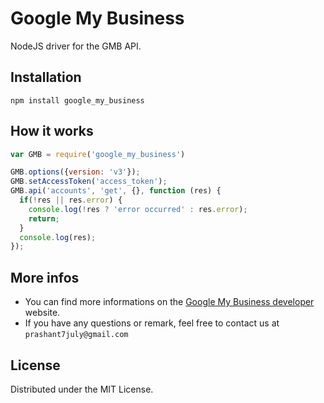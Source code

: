 Google My Business
==============

NodeJS driver for the GMB API.

## Installation

`npm install google_my_business`

## How it works

```js
var GMB = require('google_my_business')

GMB.options({version: 'v3'});
GMB.setAccessToken('access_token');
GMB.api('accounts', 'get', {}, function (res) {
  if(!res || res.error) {
    console.log(!res ? 'error occurred' : res.error);
    return;
  }
  console.log(res);
});
```

## More infos

* You can find more informations on the [Google My Business developer](https://developers.google.com/oauthplayground/) website.
* If you have any questions or remark, feel free to contact us at `prashant7july@gmail.com`

## License

Distributed under the MIT License.

